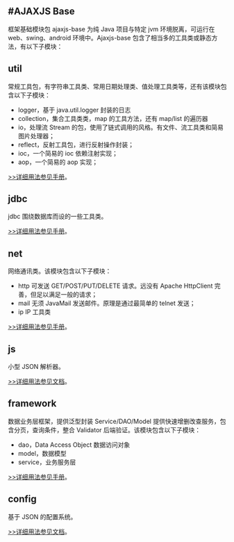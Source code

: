 #AJAXJS Base
------------
框架基础模块包 ajaxjs-base 为纯 Java 项目与特定 jvm 环境脱离，可运行在 web、swing、android 环境中。Ajaxjs-base 包含了相当多的工具类或静态方法，有以下子模块：

util
-----------
常规工具包，有字符串工具类、常用日期处理类、值处理工具类等，还有该模块包含以下子模块：

- logger，基于 java.util.logger 封装的日志
- collection，集合工具类类，map 的工具方法，还有 map/list 的遍历器
- io，处理流 Stream 的包，使用了链式调用的风格。有文件、流工具类和简易图片处理器；
- reflect，反射工具包，进行反射操作封装；
- ioc，一个简易的 ioc 依赖注射实现；
- aop，一个简易的 aop 实现；

[>>详细用法参见手册](http://ajaxjs.mydoc.io/?t=207309)。

jdbc
-----------
jdbc 围绕数据库而设的一些工具类。

[>>详细用法参见手册](http://ajaxjs.mydoc.io/?t=145194)。

net
-----------
网络通讯类。该模块包含以下子模块：

- http 可发送 GET/POST/PUT/DELETE 请求。远没有 Apache HttpClient 完善，但足以满足一般的请求；
- mail 无须 JavaMail 发送邮件。原理是通过最简单的 telnet 发送；
- ip IP 工具类

[>>详细用法参见手册](http://ajaxjs.mydoc.io/?t=203095)。

js
-------------
小型 JSON 解析器。

[>>详细用法参见文档](http://ajaxjs.mydoc.io/?t=208700)。

framework
-----------
数据业务层框架，提供泛型封装 Service/DAO/Model 提供快速增删改查服务，包含分页，查询条件，整合 Validator 后端验证。该模块包含以下子模块：
- dao，Data Access Object 数据访问对象
- model，数据模型
- service，业务服务层

[>>详细用法参见手册](http://ajaxjs.mydoc.io/?t=203095)。


config
---------

基于 JSON 的配置系统。

[>>详细用法参见文档](http://ajaxjs.mydoc.io/?t=208700)。
